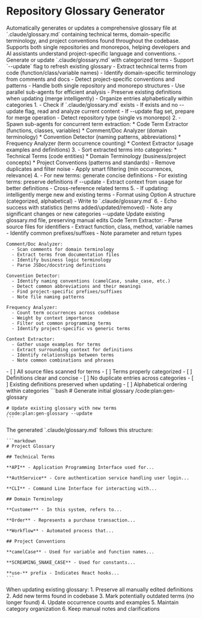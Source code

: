 # Repository Glossary Generator

<instructions>
  <context>
    Automatically generates or updates a comprehensive glossary file at `.claude/glossary.md` containing technical terms, domain-specific terminology, and project conventions found throughout the codebase. Supports both single repositories and monorepos, helping developers and AI assistants understand project-specific language and conventions.
  </context>

  <requirements>
    - Generate or update `.claude/glossary.md` with categorized terms
    - Support `--update` flag to refresh existing glossary
    - Extract technical terms from code (function/class/variable names)
    - Identify domain-specific terminology from comments and docs
    - Detect project-specific conventions and patterns
    - Handle both single repository and monorepo structures
    - Use parallel sub-agents for efficient analysis
    - Preserve existing definitions when updating (merge intelligently)
    - Organize entries alphabetically within categories
  </requirements>

  <execution>
    1. <init>
         - Check if `.claude/glossary.md` exists
         - If exists and no --update flag, read and analyze current content
         - If --update flag set, prepare for merge operation
         - Detect repository type (single vs monorepo)
    2. <parallel-analysis>
         - Spawn sub-agents for concurrent term extraction:
             * Code Term Extractor (functions, classes, variables)
             * Comment/Doc Analyzer (domain terminology)
             * Convention Detector (naming patterns, abbreviations)
             * Frequency Analyzer (term occurrence counting)
             * Context Extractor (usage examples and definitions)
    3. <categorization>
         - Sort extracted terms into categories:
             * Technical Terms (code entities)
             * Domain Terminology (business/project concepts)
             * Project Conventions (patterns and standards)
         - Remove duplicates and filter noise
         - Apply smart filtering (min occurrences, relevance)
    4. <definition-generation>
         - For new terms: generate concise definitions
         - For existing terms: preserve definitions if --update
         - Extract context from usage for better definitions
         - Cross-reference related terms
    5. <merge-and-write>
         - If updating: intelligently merge new and existing terms
         - Format using Option A structure (categorized, alphabetical)
         - Write to `.claude/glossary.md`
    6. <report>
         - Echo success with statistics (terms added/updated/removed)
         - Note any significant changes or new categories
  </execution>

  <flags>
    --update    Update existing glossary.md file, preserving manual edits
  </flags>

  <sub-agents>
    Code Term Extractor:
      - Parse source files for identifiers
      - Extract function, class, method, variable names
      - Identify common prefixes/suffixes
      - Note parameter and return types

    Comment/Doc Analyzer:
      - Scan comments for domain terminology
      - Extract terms from documentation files
      - Identify business logic terminology
      - Parse JSDoc/docstring definitions

    Convention Detector:
      - Identify naming conventions (camelCase, snake_case, etc.)
      - Detect common abbreviations and their meanings
      - Find project-specific prefixes/suffixes
      - Note file naming patterns

    Frequency Analyzer:
      - Count term occurrences across codebase
      - Weight by context importance
      - Filter out common programming terms
      - Identify project-specific vs generic terms

    Context Extractor:
      - Gather usage examples for terms
      - Extract surrounding context for definitions
      - Identify relationships between terms
      - Note common combinations and phrases

  </sub-agents>

  <validation>
    - [ ] All source files scanned for terms
    - [ ] Terms properly categorized
    - [ ] Definitions clear and concise
    - [ ] No duplicate entries across categories
    - [ ] Existing definitions preserved when updating
    - [ ] Alphabetical ordering within categories
  </validation>

  <examples>
    ```bash
    # Generate initial glossary
    /code:plan:gen-glossary

    # Update existing glossary with new terms
    /code:plan:gen-glossary --update
    ```

  </examples>

  <output-format>
    The generated `.claude/glossary.md` follows this structure:

    ```markdown
    # Project Glossary

    ## Technical Terms

    **API** - Application Programming Interface used for...

    **AuthService** - Core authentication service handling user login...

    **CLI** - Command Line Interface for interacting with...

    ## Domain Terminology

    **Customer** - In this system, refers to...

    **Order** - Represents a purchase transaction...

    **Workflow** - Automated process that...

    ## Project Conventions

    **camelCase** - Used for variable and function names...

    **SCREAMING_SNAKE_CASE** - Used for constants...

    **use-** prefix - Indicates React hooks...
    ```
  </output-format>

  <merge-strategy>
    When updating existing glossary:
    1. Preserve all manually edited definitions
    2. Add new terms found in codebase
    3. Mark potentially outdated terms (no longer found)
    4. Update occurrence counts and examples
    5. Maintain category organization
    6. Keep manual notes and clarifications
  </merge-strategy>
</instructions>

